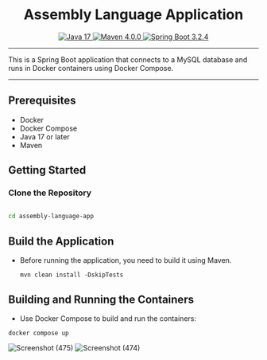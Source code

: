 <h1 align="center">Assembly Language Application</h1>

<p align="center">
    <a href="https://www.java.com/" target="_blank">
        <img src="https://img.shields.io/badge/Java-17-red" alt="Java 17">
    </a>
    <a href="https://maven.apache.org/" target="_blank">
        <img src="https://img.shields.io/badge/Maven-4.0.0-blue" alt="Maven 4.0.0">
    </a>
    <a href="https://spring.io/projects/spring-boot" target="_blank">
        <img src="https://img.shields.io/badge/Spring Boot-3.2.4-brightgreen" alt="Spring Boot 3.2.4">
    </a>
</p>

<hr>
This is a Spring Boot application that connects to a MySQL database and runs in Docker containers using Docker Compose.
<hr>


## Prerequisites

- Docker
- Docker Compose
- Java 17 or later
- Maven

## Getting Started

### Clone the Repository

```bash

cd assembly-language-app
```

## Build the Application
   - Before running the application, you need to build it using Maven.
     ```
     mvn clean install -DskipTests
     ```

## Building and Running the Containers
  - Use Docker Compose to build and run the containers:
  ```
  docker compose up  
  ```
![Screenshot (475)]()
![Screenshot (474)]()
